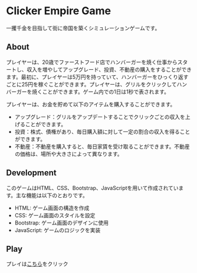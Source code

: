 # Clicker Empire Game
一攫千金を目指して街に帝国を築くシミュレーションゲームです。

## About
プレイヤーは、20歳でファーストフード店でハンバーガーを焼く仕事からスタートし、収入を増やしてアップグレード、投資、不動産の購入をすることができます。最初に、プレイヤーは5万円を持っていて、ハンバーガーをひっくり返すごとに25円を稼ぐことができます。プレイヤーは、グリルをクリックしてハンバーガーを焼くことができます。ゲーム内での1日は1秒で表されます。

プレイヤーは、お金を貯めて以下のアイテムを購入することができます。

- アップグレード：グリルをアップデートすることでクリックごとの収入を上げることができます。
- 投資：株式、債権があり、毎日購入額に対して一定の割合の収入を得ることができます。
- 不動産：不動産を購入すると、毎日家賃を受け取ることができます。不動産の価格は、場所や大きさによって異なります。

## Development
このゲームはHTML、CSS、Bootstrap、JavaScriptを用いて作成されています。主な機能は以下のとおりです。

- HTML: ゲーム画面の構造を作成
- CSS: ゲーム画面のスタイルを設定
- Bootstrap: ゲーム画面のデザインに使用
- JavaScript: ゲームのロジックを実装

## Play
プレイは[こちら](https://teradad41.github.io/Clicker_Empire_Game/)をクリック
